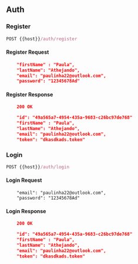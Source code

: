 ## Auth 

### Register

```js
POST {{host}}/auth/register
```

#### Register Request

```json
    "firstName" : "Paula",
    "lastName": "Athejando",
    "email": "paulinha22@outlook.com",
    "password": "12345678Ad"
```

#### Register Response

```json
    200 OK
```

```json
    "id": "49a565a7-4954-435a-9683-c26bc97de768"
    "firstName" : "Paula",
    "lastName": "Athejando",
    "email": "paulinha22@outlook.com",
    "token": "dkasdkads.token"
```

### Login

```js
POST {{host}}/auth/login
```

#### Login Request

```**json**
    "email": "paulinha22@outlook.com",
    "password": "12345678Ad"
```

#### Login Response

```json
    200 OK
```

```json
    "id": "49a565a7-4954-435a-9683-c26bc97de768"
    "firstName" : "Paula",
    "lastName": "Athejando",
    "email": "paulinha22@outlook.com",
    "token": "dkasdkads.token"
```